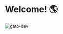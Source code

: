 # Welcome! 🌎

  ![gato-dev](https://github.com/user-attachments/assets/60099ceb-5596-44e3-85c7-eac638eb7517)



<!--
**lluisalinhares/lluisalinhares** is a ✨ _special_ ✨ repository because its `README.md` (this file) appears on your GitHub profile.

Here are some ideas to get you started:

- 🔭 I’m currently working on ...
- 🌱 I’m currently learning ...
- 👯 I’m looking to collaborate on ...
- 🤔 I’m looking for help with ...
- 💬 Ask me about ...
- 📫 How to reach me: ...
- 😄 Pronouns: ...
- ⚡ Fun fact: ...
-->

